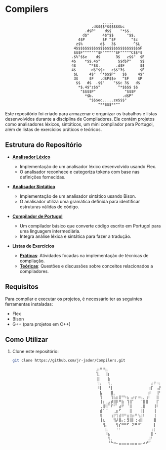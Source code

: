 # Compilers
                                                .....
                                           .d$$$$*$$$$$$bc
                                        .d$P"    d$$    "*$$.
                                       d$"      4$"$$      "$$.
                                     4$P        $F ^$F       "$c
                                    z$%        d$   3$        ^$L
                                   4$$$$$$$$$$$$$$$$$$$$$$$$$$$$$F
                                   $$$F"""""""$F""""""$F"""""C$$*$
                                  .$%"$$e    d$       3$   z$$"  $F
                                  4$    *$$.4$"        $$d$P"    $$
                                  4$      ^*$$.       .d$F       $$
                                  4$       d$"$$c   z$$"3$       $F
                                   $L     4$"  ^*$$$P"   $$     4$"
                                   3$     $F   .d$P$$e   ^$F    $P
                                    $$   d$  .$$"    "$$c 3$   d$
                                     *$.4$"z$$"        ^*$$$$ $$
                                      "$$$$P"             "$$$P
                                        *$b.             .d$P"
                                          "$$$ec.....ze$$$"
                                              "**$$$**""                        

Este repositório foi criado para armazenar e organizar os trabalhos e listas desenvolvidos durante a disciplina de Compiladores. Ele contém projetos como analisadores léxicos, sintáticos, um mini compilador para Portugol, além de listas de exercícios práticos e teóricos.

## Estrutura do Repositório

- **[Analisador Léxico](./Lexico/)**
  - Implementação de um analisador léxico desenvolvido usando Flex.
  - O analisador reconhece e categoriza tokens com base nas definições fornecidas.

- **[Analisador Sintático](./Sintatico/)**
  - Implementação de um analisador sintático usando Bison.
  - O analisador utiliza uma gramática definida para identificar estruturas válidas de código.

- **[Compilador de Portugol](./Portugol/)**
  - Um compilador básico que converte código escrito em Portugol para uma linguagem intermediária.
  - Integra análise léxica e sintática para fazer a tradução.

- **Listas de Exercícios**
  - **[Práticas](./Prático/)**: Atividades focadas na implementação de técnicas de compilação.
  - **[Teóricas](./Teórico/)**: Questões e discussões sobre conceitos relacionados a compiladores.

## Requisitos

Para compilar e executar os projetos, é necessário ter as seguintes ferramentas instaladas:

- Flex
- Bison
- G++ (para projetos em C++)

## Como Utilizar

1. Clone este repositório:
   ```bash
   git clone https://github.com/jr-jader/Compilers.git

                                        ⢀⡶⠛⠛⣦⠀⠀⠀⠀⠀⠀⠀⠀⠀⠀⠀⠀⠀⠀⠀⠀⠀⠀⠀⠀
                                        ⠈⣇⠀⠀⢸⡆⠀⠀⠀⠀⠀⠀⠀⠀⠀⠀⠀⠀⠀⠀⠀⠀⠀⠀⠀
                                        ⠀⣿⠀⠀⠀⣷⠀⠀⠀⠀⠀⠀⠀⠀⠀⠀⠀⠀⠀⠀⠀⠀⠀⠀⠀
                                        ⠀⢹⡄⠀⠀⢻⡀⠀⠀⠀⠀⠀⠀⠀⠀⠀⠀⠀⠀⠀⠀⣴⠟⠲⡆
                                        ⠀⠸⡇⠀⠀⠘⡇⠀⠀⠀⠀⠀⠀⠀⠀⠀⠀⠀⠀⠀⢰⡏⠀⢠⡟
                                        ⠀⠀⣧⠀⠀⠀⣿⡀⠀⠀⠀⠀⠀⠀⠀⠀⠀⠀⠀⠀⡾⠀⠀⢸⠃
                                        ⠀⠀⢹⠀⠀⠀⢹⣧⣶⣿⠛⠳⣦⢠⡴⡖⠶⢦⡀⢰⠇⠀⠀⣿⠀
                                        ⠀⠀⢸⡆⢀⣠⡾⣿⡿⠛⣷⠀⢹⣿⠁⠀⠀⠈⣿⣿⠀⠀⠀⡏⠀
                                        ⠀⠀⢀⣿⢿⠉⠏⠋⠁⣴⠟⠀⠈⣿⠀⠀⠀⢀⣿⠀⠀⠀⢸⠇⠀
                                        ⠀⠀⣾⠁⠈⠀⠀⢀⣶⠋⠀⠀⠀⣿⠀⠀⠀⢸⡇⠀⠀⠀⢸⠀⠀
                                        ⠀⠀⢿⠀⠀⠀⢰⡟⢹⣾⠿⠛⣶⣿⡶⠛⢳⣼⠇⠀⠀⠀⢸⠀⠀
                                        ⠀⠀⢸⣆⠀⠀⠀⢻⡼⣿⡄⡂⣻⣿⡇⢐⢴⣿⠀⠀⠀⠀⣿⠀⠀
                                        ⠀⠀⠀⢻⡄⠀⠀⠀⢻⡎⠛⠛⠋⠀⠝⠛⠛⠁⠀⠀⠀⠀⡇⠀⠀
                                        ⠀⠀⠀⠀⣧⠀⠀⠀⠘⠃⠀⠀⠀⠀⠀⠀⠀⠀⠀⠀⠀⢰⡇⠀⠀
                                        ⠀⠀⠀⠀⠸⣦⠀⠀⠀⠀⠀⠀⠀⠀⠀⠀⠀⠀⠀⠀⠀⣿⠐⠀⠀
                                        ⠀⠀⠀⠀⠀⢻⡀⠀⠀⠀⠀⠀⠀⠀⠀⠀⠀⠀⠀⠀⣸⠃⠀⠀⠀
                                        ⠀⠀⠀⠀⠀⠘⠓⠶⠤⣤⣤⣤⣤⣤⣤⣤⣤⡤⠴⠞⠋⠀⠀⠀⠀